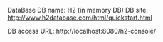 DataBase
DB name: H2  (in memory DB)
DB site: http://www.h2database.com/html/quickstart.html

DB access URL: http://localhost:8080/h2-console/

